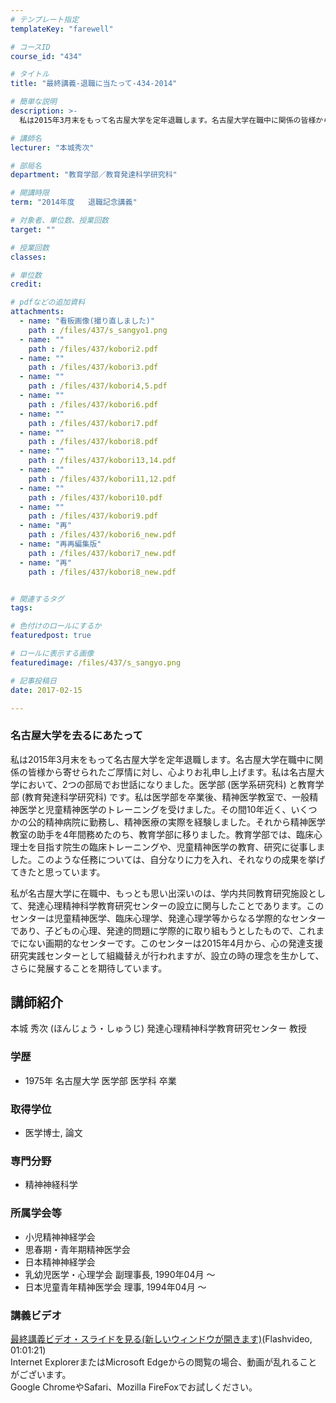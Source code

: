 ```yaml
---
# テンプレート指定
templateKey: "farewell"

# コースID
course_id: "434"

# タイトル
title: "最終講義-退職に当たって-434-2014"

# 簡単な説明
description: >-
  私は2015年3月末をもって名古屋大学を定年退職します。名古屋大学在職中に関係の皆様から寄せられたご厚情に対し、心よりお礼申し上げます。私は名古屋大学において、2つの部局でお世話になりました。医学...

# 講師名
lecturer: "本城秀次"

# 部局名
department: "教育学部／教育発達科学研究科"

# 開講時限
term: "2014年度	退職記念講義"

# 対象者、単位数、授業回数
target: ""

# 授業回数
classes: 

# 単位数
credit: 

# pdfなどの追加資料
attachments: 
  - name: "看板画像(撮り直しました)" 
    path : /files/437/s_sangyo1.png
  - name: "" 
    path : /files/437/kobori2.pdf
  - name: "" 
    path : /files/437/kobori3.pdf
  - name: "" 
    path : /files/437/kobori4,5.pdf
  - name: "" 
    path : /files/437/kobori6.pdf
  - name: "" 
    path : /files/437/kobori7.pdf
  - name: "" 
    path : /files/437/kobori8.pdf
  - name: "" 
    path : /files/437/kobori13,14.pdf
  - name: "" 
    path : /files/437/kobori11,12.pdf
  - name: "" 
    path : /files/437/kobori10.pdf
  - name: "" 
    path : /files/437/kobori9.pdf
  - name: "再" 
    path : /files/437/kobori6_new.pdf
  - name: "再再編集版" 
    path : /files/437/kobori7_new.pdf
  - name: "再" 
    path : /files/437/kobori8_new.pdf


# 関連するタグ
tags:

# 色付けのロールにするか
featuredpost: true

# ロールに表示する画像
featuredimage: /files/437/s_sangyo.png

# 記事投稿日
date: 2017-02-15

---
```

### 名古屋大学を去るにあたって 

私は2015年3月末をもって名古屋大学を定年退職します。名古屋大学在職中に関係の皆様から寄せられたご厚情に対し、心よりお礼申し上げます。私は名古屋大学において、2つの部局でお世話になりました。医学部 (医学系研究科) と教育学部 (教育発達科学研究科) です。私は医学部を卒業後、精神医学教室で、一般精神医学と児童精神医学のトレーニングを受けました。その間10年近く、いくつかの公的精神病院に勤務し、精神医療の実際を経験しました。それから精神医学教室の助手を4年間務めたのち、教育学部に移りました。教育学部では、臨床心理士を目指す院生の臨床トレーニングや、児童精神医学の教育、研究に従事しました。このような任務については、自分なりに力を入れ、それなりの成果を挙げてきたと思っています。 

私が名古屋大学に在職中、もっとも思い出深いのは、学内共同教育研究施設として、発達心理精神科学教育研究センターの設立に関与したことであります。このセンターは児童精神医学、臨床心理学、発達心理学等からなる学際的なセンターであり、子どもの心理、発達的問題に学際的に取り組もうとしたもので、これまでにない画期的なセンターです。このセンターは2015年4月から、心の発達支援研究実践センターとして組織替えが行われますが、設立の時の理念を生かして、さらに発展することを期待しています。
## 講師紹介

本城 秀次 (ほんじょう・しゅうじ) 発達心理精神科学教育研究センター 教授

### 学歴

  * 1975年 名古屋大学 医学部 医学科 卒業

### 取得学位

  * 医学博士, 論文

### 専門分野

  * 精神神経科学

### 所属学会等

  * 小児精神神経学会
  * 思春期・青年期精神医学会
  * 日本精神神経学会
  * 乳幼児医学・心理学会 副理事長, 1990年04月 ～ 
  * 日本児童青年精神医学会 理事, 1994年04月 〜
### 講義ビデオ

[最終講義ビデオ・スライドを見る(新しいウィンドウが開きます)](http://nuvideo.media.nagoya-u.ac.jp/embed/03780a75165cfb3187905d33beeccc562c279122)(Flashvideo, 01:01:21)  
Internet ExplorerまたはMicrosoft Edgeからの閲覧の場合、動画が乱れることがございます。  
Google ChromeやSafari、Mozilla FireFoxでお試しください。